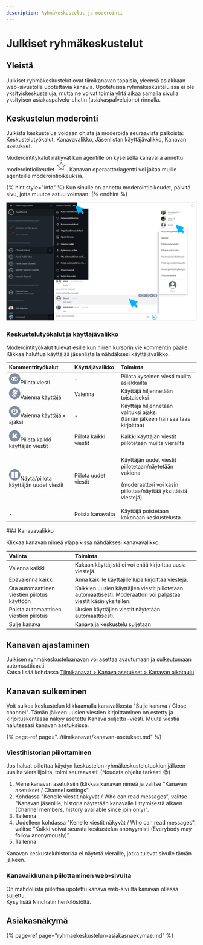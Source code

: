 ```yaml
---
description: Ryhmäkeskustelut ja moderointi
---
```


# Julkiset ryhmäkeskustelut

## Yleistä

Julkiset ryhmäkeskustelut ovat tiimikanavan tapaisia, yleensä asiakkaan web-sivustolle upotettavia kanavia. Upotetuissa ryhmäkeskusteluissa ei ole yksityiskeskusteluja, mutta ne voivat toimia yhtä aikaa samalla sivulla yksityisen asiakaspalvelu-chatin \(asiakaspalvelujono\) rinnalla.

## Keskustelun moderointi

Julkista keskustelua voidaan ohjata ja moderoida seuraavista paikoista: Keskustelutyökalut, Kanavavalikko, Jäsenlistan käyttäjävalikko, Kanavan asetukset.

Moderointitykalut näkyvät kun agentille on kyseisellä kanavalla annettu moderointioikeudet ![](../.gitbook/assets/moderator.png). Kanavan operaattoriagentti voi jakaa muille agenteille moderointioikeuksia.

{% hint style="info" %}
Kun sinulle on annettu moderointioikeudet, päivitä sivu, jotta muutos astuu voimaan.
{% endhint %}

![](../.gitbook/assets/channel-embed-moderation.png)

### Keskustelutyökalut ja käyttäjävalikko

Moderointityökalut tulevat esille kun hiiren kursorin vie kommentin päälle.  Klikkaa haluttua käyttäjää jäsenlistalla nähdäksesi käyttäjävalikko.

<table>
  <thead>
    <tr>
      <th style="text-align:left">Kommenttityökalut</th>
      <th style="text-align:left">Käyttäjävalikko</th>
      <th style="text-align:left">Toiminta</th>
    </tr>
  </thead>
  <tbody>
    <tr>
      <td style="text-align:left">
        <img src="../.gitbook/assets/mod1.png" alt/>Piilota viesti</td>
      <td style="text-align:left">-</td>
      <td style="text-align:left">Piilota kyseinen viesti muilta asiakkailta</td>
    </tr>
    <tr>
      <td style="text-align:left">
        <img src="../.gitbook/assets/mod2.png" alt/>Vaienna käyttäjä</td>
      <td style="text-align:left">Vaienna</td>
      <td style="text-align:left">Käyttäjä hiljennetään toistaiseksi</td>
    </tr>
    <tr>
      <td style="text-align:left">
        <img src="../.gitbook/assets/mod3.png" alt/>Vaienna käyttäjä x ajaksi</td>
      <td style="text-align:left">-</td>
      <td style="text-align:left">Käyttäjä hiljennetään valituksi ajaksi
        <br />(tämän jälkeen hän saa taas kirjoittaa)</td>
    </tr>
    <tr>
      <td style="text-align:left">
        <img src="../.gitbook/assets/mod4.png" alt/>Piilota kaikki käyttäjän viestit</td>
      <td style="text-align:left">Piilota kaikki viestit</td>
      <td style="text-align:left">Kaikki käyttäjän viestit piilotetaan muilta vierailta</td>
    </tr>
    <tr>
      <td style="text-align:left">
        <img src="../.gitbook/assets/mod5.png" alt/>Näytä/piilota käyttäjän uudet viestit</td>
      <td style="text-align:left">Piilota uudet viestit</td>
      <td style="text-align:left">
        <p>Käyttäjän uudet viestit piilotetaan/näytetään vakiona</p>
        <p>(moderaattori voi käsin piilottaa/näyttää yksittäisiä viestejä)</p>
      </td>
    </tr>
    <tr>
      <td style="text-align:left">-</td>
      <td style="text-align:left">Poista kanavalta</td>
      <td style="text-align:left">Käyttäjä poistetaan kokonaan keskustelusta.</td>
    </tr>
  </tbody>
</table>### Kanavavalikko

Klikkaa kanavan nimeä yläpalkissa nähdäksesi kanavavalikko.

| Valinta | Toiminta |
| :--- | :--- |
| Vaienna kaikki | Kukaan käyttäjistä ei voi enää kirjoittaa uusia viestejä. |
| Epävaienna kaikki | Anna kaikille käyttäjille lupa kirjoittaa viestejä. |
| Ota automaattinen viestien piilotus käyttöön | Kaikkien uusien käyttäjien viestit piilotetaan automaattisesti. Moderaattori voi paljastaa viestit käsin yksitellen. |
| Poista automaattinen viestien piilotus | Uusien käyttäjien viestit näytetään automaattisesti.  |
| Sulje kanava | Kanava ja keskustelu suljetaan |

## Kanavan ajastaminen

Julkisen ryhmäkeskusteluanavan voi asettaa avautumaan ja sulkeutumaan automaattisesti.  
Katso lisää kohdassa [Tiimikanavat &gt; Kanava asetukset &gt; Kanavan aikataulu](https://ninchat.gitbook.io/ninchat-support/tiimikanavat/kanavan-asetukset#kanavan-aikataulu).

## Kanavan sulkeminen

Voit sulkea keskustelun klikkaamalla kanavalikosta "Sulje kanava / Close channel". Tämän jälkeen uusien viestien kirjoittaminen on estetty ja kirjoituskentässä näkyy asetettu Kanava suljettu -viesti. Muuta viestiä halutessasi kanavan asetuksissa.

{% page-ref page="../tiimikanavat/kanavan-asetukset.md" %}

### Viestihistorian piilottaminen

Jos haluat piilottaa käydyn keskustelun ryhmäkeskustelutuokion jälkeen uusilta vierailijoilta, toimi seuraavasti: \(Noudata ohjeita tarkasti 😉\)

1. Mene kanavan asetuksiin \(klikkaa kanavan nimeä ja valitse "Kanavan asetukset / Channel settings".
2. Kohdassa "Kenelle viestit näkyvät / Who can read messages", valitse "Kanavan jäsenille, historia näytetään kanavalle liittymisestä alkaen \(Channel members, history available since join only\)".
3. Tallenna
4. Uudelleen kohdassa "Kenelle viestit näkyvät / Who can read messages", valitse "Kaikki voivat seurata keskustelua anonyymisti \(Everybody may follow anonymously\)".
5. Tallenna

Kanavan keskusteluhistoriaa ei näytetä vieraille, jotka tulevat sivulle tämän jälkeen.

### Kanavaikkunan piilottaminen web-sivulta

On mahdollista piilottaa upotettu kanava web-sivulta kanavan ollessa suljettu.   
Kysy lisää Ninchatin henkilöstöltä.

## Asiakasnäkymä

{% page-ref page="ryhmaekeskustelun-asiakasnaekymae.md" %}



